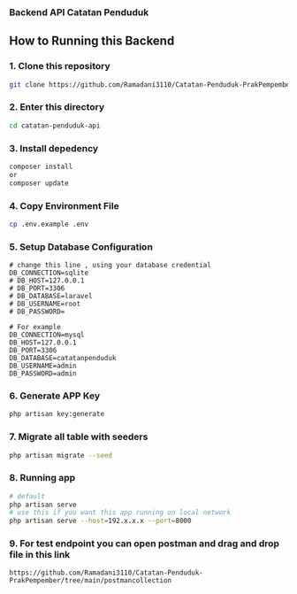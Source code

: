 ### Backend API Catatan Penduduk
## How to Running this Backend
### 1. Clone this repository
```bash
git clone https://github.com/Ramadani3110/Catatan-Penduduk-PrakPempember.git
```
### 2. Enter this directory
```bash
cd catatan-penduduk-api
```
### 3. Install depedency
```bash
composer install 
or
composer update
```
### 4. Copy Environment File
```bash
cp .env.example .env
```
### 5. Setup Database Configuration
```.env
# change this line , using your database credential
DB_CONNECTION=sqlite
# DB_HOST=127.0.0.1
# DB_PORT=3306
# DB_DATABASE=laravel
# DB_USERNAME=root
# DB_PASSWORD=

# For example
DB_CONNECTION=mysql
DB_HOST=127.0.0.1
DB_PORT=3306
DB_DATABASE=catatanpenduduk
DB_USERNAME=admin
DB_PASSWORD=admin
```
### 6. Generate APP Key
```bash
php artisan key:generate
```
### 7. Migrate all table with seeders
```bash
php artisan migrate --seed
```
### 8. Running app
```bash
# default
php artisan serve
# use this if you want this app running on local network
php artisan serve --host=192.x.x.x --port=8000
```
### 9. For test endpoint you can open postman and drag and drop file in this link
```
https://github.com/Ramadani3110/Catatan-Penduduk-PrakPempember/tree/main/postmancollection
```